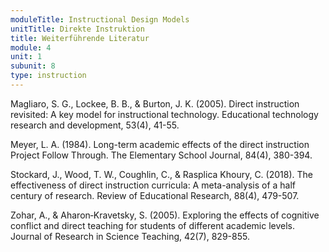 ```yaml
---
moduleTitle: Instructional Design Models
unitTitle: Direkte Instruktion
title: Weiterführende Literatur
module: 4
unit: 1
subunit: 8
type: instruction
---
```



Magliaro, S. G., Lockee, B. B., & Burton, J. K. (2005). Direct instruction revisited: A key model for instructional technology. Educational technology research and development, 53(4), 41-55.

Meyer, L. A. (1984). Long-term academic effects of the direct instruction Project Follow Through. The Elementary School Journal, 84(4), 380-394.

Stockard, J., Wood, T. W., Coughlin, C., & Rasplica Khoury, C. (2018). The effectiveness of direct instruction curricula: A meta-analysis of a half century of research. Review of Educational Research, 88(4), 479-507.

Zohar, A., & Aharon‐Kravetsky, S. (2005). Exploring the effects of cognitive conflict and direct teaching for students of different academic levels. Journal of Research in Science Teaching, 42(7), 829-855.